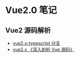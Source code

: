 <!--
 * @Author       : HyFun
 * @Date         : 2021-07-12 16:06:07
 * @Description  : 笔记
 * @LastEditors  : HyFun
 * @LastEditTime : 2021-07-12 16:14:39
-->

# Vue2.0 笔记

## Vue2 源码解析

- [vue2.x-typescript 分支](https://github.com/pikax/vue/tree/move_to_typescript)
- [vue2.x 《深入剖析 Vue 源码》](https://book.penblog.cn/)
